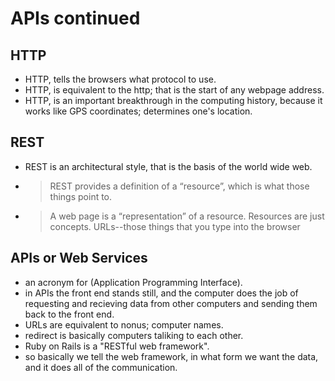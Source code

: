 # APIs continued 

## HTTP
- HTTP, tells the browsers what protocol to use.
- HTTP, is equivalent to the http; that is the start of any webpage address.
- HTTP, is an important breakthrough in the computing history, because it works like GPS coordinates; determines one's location.

## REST
- REST is an architectural style, that is the basis of the world wide web.
- > REST provides a definition of a “resource”, which is what those things point to.
- > A web page is a “representation” of a resource. Resources are just concepts. URLs--those things that you type into the browser

## APIs or Web Services
- an acronym for (Application Programming Interface).
- in APIs the front end stands still, and the computer does the job of requesting and recieving data from other computers and sending them back to the front end.
- URLs are equivalent to nonus; computer names.
- redirect is basically computers taliking to each other.
- Ruby on Rails is a "RESTful web framework".
- so basically we tell the web framework, in what form we want the data, and it does all of the communication.
